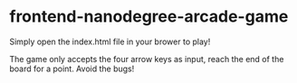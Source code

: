 frontend-nanodegree-arcade-game
===============================

Simply open the index.html file in your brower to play!

The game only accepts the four arrow keys as input, reach the end of the board for a point. Avoid the bugs!
